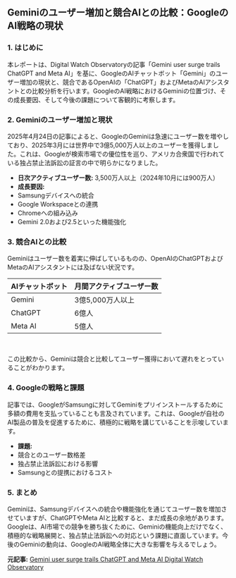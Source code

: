 ## Geminiのユーザー増加と競合AIとの比較：GoogleのAI戦略の現状

### 1. はじめに

本レポートは、Digital Watch Observatoryの記事「Gemini user surge trails ChatGPT and Meta AI」を基に、GoogleのAIチャットボット「Gemini」のユーザー増加の現状と、競合であるOpenAIの「ChatGPT」およびMetaのAIアシスタントとの比較分析を行います。GoogleのAI戦略におけるGeminiの位置づけ、その成長要因、そして今後の課題について客観的に考察します。

### 2. Geminiのユーザー増加と現状

2025年4月24日の記事によると、GoogleのGeminiは急速にユーザー数を増やしており、2025年3月には世界中で3億5,000万人以上のユーザーを獲得しました。これは、Googleが検索市場での優位性を巡り、アメリカ合衆国で行われている独占禁止法訴訟の証言の中で明らかになりました。

* **日次アクティブユーザー数:** 3,500万人以上（2024年10月には900万人）
* **成長要因:**
 * Samsungデバイスへの統合
 * Google Workspaceとの連携
 * Chromeへの組み込み
 * Gemini 2.0および2.5といった機能強化

### 3. 競合AIとの比較

Geminiはユーザー数を着実に伸ばしているものの、OpenAIのChatGPTおよびMetaのAIアシスタントには及ばない状況です。

| AIチャットボット | 月間アクティブユーザー数 |
| :--------------- | :--------------------- |
| Gemini | 3億5,000万人以上 |
| ChatGPT | 6億人 |
| Meta AI | 5億人 |

<br>

この比較から、Geminiは競合と比較してユーザー獲得において遅れをとっていることがわかります。

### 4. Googleの戦略と課題

記事では、GoogleがSamsungに対してGeminiをプリインストールするために多額の費用を支払っていることも言及されています。これは、Googleが自社のAI製品の普及を促進するために、積極的に戦略を講じていることを示唆しています。

* **課題:**
 * 競合とのユーザー数格差
 * 独占禁止法訴訟における影響
 * Samsungとの提携におけるコスト

### 5. まとめ

Geminiは、Samsungデバイスへの統合や機能強化を通じてユーザー数を増加させていますが、ChatGPTやMeta AIと比較すると、まだ成長の余地があります。Googleは、AI市場での競争を勝ち抜くために、Geminiの機能向上だけでなく、積極的な戦略展開と、独占禁止法訴訟への対応という課題に直面しています。今後のGeminiの動向は、GoogleのAI戦略全体に大きな影響を与えるでしょう。


**元記事:** [Gemini user surge trails ChatGPT and Meta AI Digital Watch Observatory](https://dig.watch/updates/gemini-user-surge-trails-chatgpt-and-meta-ai)